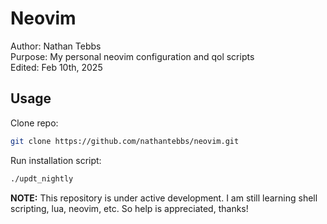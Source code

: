 # Neovim

Author: Nathan Tebbs  
Purpose: My personal neovim configuration and qol scripts  
Edited: Feb 10th, 2025  

Usage
--
Clone repo:
```bash
git clone https://github.com/nathantebbs/neovim.git
```

Run installation script:
```bash
./updt_nightly
```

__NOTE:__ This repository is under active development. I am still learning shell scripting, lua, neovim, etc. So help is appreciated, thanks!
